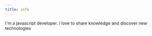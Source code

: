 ```yaml
---
title: info
---
```


I'm a javascript developer. I love to share knowledge and discover new technologies
